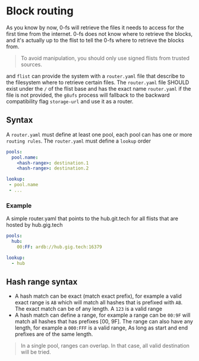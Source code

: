 # Block routing
As you know by now, 0-fs will retrieve the files it needs to access
for the first time from the internet. 0-fs does not know where to retrieve the blocks, and it's actually up to the flist to tell the 0-fs where to retrieve the blocks from.

> To avoid manipulation, you should only use signed flists from trusted sources.

and `flist` can provide the system with a `router.yaml` file that describe to the filesystem where to retrieve certain files. The `router.yaml` file SHOULD exist under the `/` of the flist base and has the exact name `router.yaml` if the file is not provided, the `g8ufs` process will fallback to the backward compatibility flag `storage-url` and use it as a router.

## Syntax
A `router.yaml` must define at least one pool, each pool can has one or more `routing rules`. The `router.yaml` must define a `lookup` order

```yaml
pools:
  pool.name:
    <hash-range>: destination.1
    <hash-range>: destination.2

lookup:
 - pool.name
 - ...
```

### Example
A simple router.yaml that points to the hub.git.tech for all flists
that are hosted by hub.gig.tech

```yaml
pools:
  hub:
    00:FF: ardb://hub.gig.tech:16379

lookup:
  - hub
```

## Hash range syntax
- A hash match can be exact (match exact prefix), for example a valid exact range is `AB` which will match all hashes that is prefixed with `AB`. The exact match can be of any length. A `123` is a valid range
- A hash match can define a range, for example a range can be `00:9F` will match all hashes that has prefixes [00, 9F]. The range can also have any length, for example a `000:FFF` is a valid range, As long as start and end prefixes are of the same length.

> In a single pool, ranges can overlap. In that case, all valid destination will be tried.